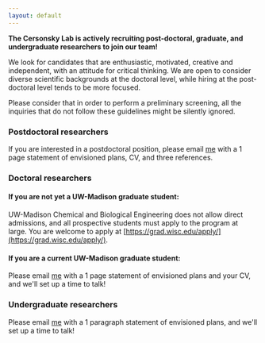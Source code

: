 ```yaml
---
layout: default
---
```


**The Cersonsky Lab is actively recruiting post-doctoral, graduate, and undergraduate researchers to join our team!**

We look for candidates that are enthusiastic, motivated, creative and independent, with an attitude for critical thinking.
We are open to consider diverse scientific backgrounds at the doctoral level, while hiring at the post-doctoral level tends to be more focused.

Please consider that in order to perform a preliminary screening, all the inquiries that do not follow these guidelines might be silently ignored.

### Postdoctoral researchers

If you are interested in a postdoctoral position, please email [me](https://directory.engr.wisc.edu/che/Faculty/Cersonsky_Rose/) with a 1 page statement of envisioned plans, CV, and three references.

### Doctoral researchers

#### If you are not yet a UW-Madison graduate student:

UW-Madison Chemical and Biological Engineering does not allow direct admissions, and all prospective students must apply to the program at large. You are welcome to apply at [https://grad.wisc.edu/apply/](https://grad.wisc.edu/apply/).

#### If you are a current UW-Madison graduate student:

Please email [me](https://directory.engr.wisc.edu/che/Faculty/Cersonsky_Rose/) with a 1 page statement of envisioned plans and your CV, and we'll set up a time to talk!

### Undergraduate researchers

Please email [me](https://directory.engr.wisc.edu/che/Faculty/Cersonsky_Rose/) with a 1 paragraph statement of envisioned plans, and we'll set up a time to talk!